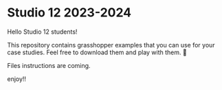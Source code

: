 # Studio 12 2023-2024

Hello Studio 12 students!

This repository contains grasshopper examples that you can use for your case studies. 
Feel free to download them and play with them. 🛬

Files instructions are coming. 

enjoy!!



